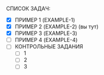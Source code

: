 СПИСОК ЗАДАЧ:
- [x] ПРИМЕР 1 (EXAMPLE-1)
- [x] ПРИМЕР 2 (EXAMPLE-2) (вы тут)
- [x] ПРИМЕР 3 (EXAMPLE-3)
- [ ] ПРИМЕР 4 (EXAMPLE-4)
- [ ] КОНТРОЛЬНЫЕ ЗАДАНИЯ
	- [ ] 1
	- [ ] 2
	- [ ] 3 
